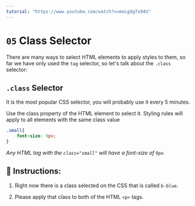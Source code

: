 ```yaml
---
tutorial: "https://www.youtube.com/watch?v=moLgdg7x84U"
---
```


# `05` Class Selector

There are many ways to select HTML elements to apply styles to them, so far we have only used the `tag` selector, so let's talk about the `.class` selector:

## `.class` Selector

It is the most popular CSS selector, you will probably use it every 5 minutes.

Use the class property of the HTML element to select it. Styling rules will apply to all elements with the same class value

```css
.small{
    font-size: 9px;
}
```

*Any HTML tag with the `class="small"` will have a font-size of `9px`.*

## 📝 Instructions:

1. Right now there is a class selected on the CSS that is called `b-blue`. 

2. Please apply that class to both of the HTML `<p>` tags.


